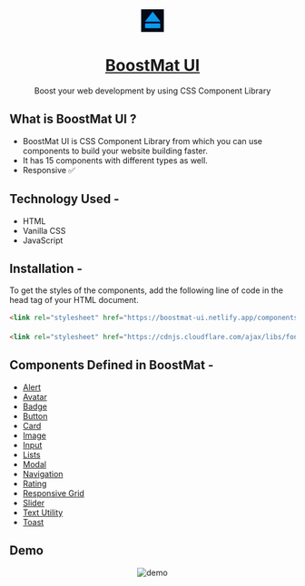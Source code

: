 <div align="center">
  <img src="images/favicon.jpg" height="40" width="40" alt="boostmat ui logo"/>
  
# [BoostMat UI](https://boostmat-ui.netlify.app)
  Boost your web development by using CSS Component Library 
</div>

## What is BoostMat UI ?

- BoostMat UI is CSS Component Library from which you can use components to build your website building faster.
- It has 15 components with different types as well.
- Responsive ✅

## Technology Used -
  * HTML
  * Vanilla CSS
  * JavaScript
  
## Installation -
To get the styles of the components, add the following line of code in the head tag of your HTML document.
```html
<link rel="stylesheet" href="https://boostmat-ui.netlify.app/components/component.css">

<link rel="stylesheet" href="https://cdnjs.cloudflare.com/ajax/libs/font-awesome/4.7.0/css/font-awesome.min.css">
```

## Components Defined in BoostMat  -

  * [Alert](https://boostmat-ui.netlify.app/components/alert/alert.html)
  * [Avatar](https://boostmat-ui.netlify.app/components/alert/alert.html)
  * [Badge](https://boostmat-ui.netlify.app/components/badge/badge.html)
  * [Button](https://boostmat-ui.netlify.app/components/button/button.html)
  * [Card](https://boostmat-ui.netlify.app/components/card/card.html)
  * [Image](https://boostmat-ui.netlify.app/components/image/image.html)
  * [Input](https://boostmat-ui.netlify.app/components/input/input.html)
  * [Lists](https://boostmat-ui.netlify.app/components/lists/lists.html)
  * [Modal](https://boostmat-ui.netlify.app/components/modal/modal.html)
  * [Navigation](https://boostmat-ui.netlify.app/components/navigation/navigation.html)
  * [Rating](https://boostmat-ui.netlify.app/components/rating/rating.html)
  * [Responsive Grid](https://boostmat-ui.netlify.app/components/grid/grid.html)
  * [Slider](https://boostmat-ui.netlify.app/components/slider/slider.html)
  * [Text Utility](https://boostmat-ui.netlify.app/components/text-utilities/textUtilities.html)
  * [Toast](https://boostmat-ui.netlify.app/components/toast/toast.html)
 
## Demo
<div align="center">
  
![demo](https://user-images.githubusercontent.com/58260342/154836473-d2f25b57-906e-43a4-bb9a-d37223ef31d3.gif)
  
</div>
